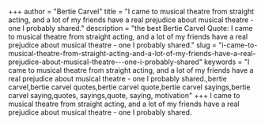 +++
author = "Bertie Carvel"
title = "I came to musical theatre from straight acting, and a lot of my friends have a real prejudice about musical theatre - one I probably shared."
description = "the best Bertie Carvel Quote: I came to musical theatre from straight acting, and a lot of my friends have a real prejudice about musical theatre - one I probably shared."
slug = "i-came-to-musical-theatre-from-straight-acting-and-a-lot-of-my-friends-have-a-real-prejudice-about-musical-theatre---one-i-probably-shared"
keywords = "I came to musical theatre from straight acting, and a lot of my friends have a real prejudice about musical theatre - one I probably shared.,bertie carvel,bertie carvel quotes,bertie carvel quote,bertie carvel sayings,bertie carvel saying,quotes, sayings,quote, saying, motivation"
+++
I came to musical theatre from straight acting, and a lot of my friends have a real prejudice about musical theatre - one I probably shared.
